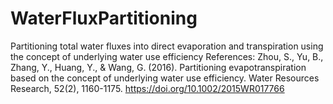 # WaterFluxPartitioning
Partitioning total water fluxes into direct evaporation and transpiration using the concept of underlying water use efficiency
References: Zhou, S., Yu, B., Zhang, Y., Huang, Y., & Wang, G. (2016). Partitioning evapotranspiration based on the concept of underlying water use efficiency. Water Resources Research, 52(2), 1160-1175. https://doi.org/10.1002/2015WR017766
